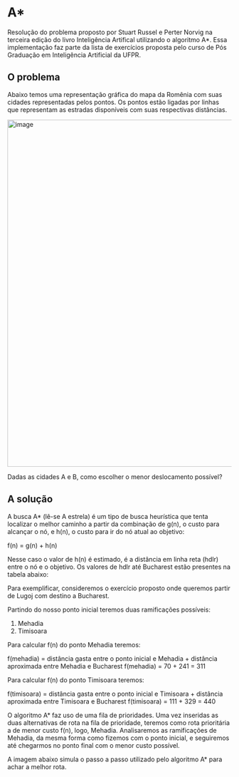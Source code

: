 # A*

Resolução do problema proposto por Stuart Russel e Perter Norvig na terceira edição do livro Inteligência Artifical utilizando o algoritmo A*.
Essa implementação faz parte da lista de exercícios proposta pelo curso de Pós Graduação em Inteligência Artificial da UFPR.

## O problema

Abaixo temos uma representação gráfica do mapa da Romênia com suas cidades representadas pelos pontos. Os pontos estão ligadas por linhas que representam as estradas disponíveis com suas respectivas distâncias.

<img width="779" alt="image" src="https://user-images.githubusercontent.com/595044/114813780-329a8580-9d89-11eb-836a-b2fe2552b20f.png">

Dadas as cidades A e B, como escolher o menor deslocamento possível?


## A solução

A busca A* (lê-se A estrela) é um tipo de busca heurística que tenta localizar o melhor caminho a partir da combinação de g(n), o custo para alcançar o nó, e h(n), o custo para ir do nó atual ao objetivo:

f(n) = g(n) + h(n)

Nesse caso o valor de h(n) é estimado, é a distância em linha reta (hdlr) entre o nó e o objetivo. Os valores de hdlr até Bucharest estão presentes na tabela abaixo:

Para exemplificar, consideremos o exercício proposto onde queremos partir de Lugoj com destino a Bucharest.

Partindo do nosso ponto inicial teremos duas ramificações possíveis:

1. Mehadia
2. Timisoara

Para calcular f(n) do ponto Mehadia teremos:

f(mehadia) = distância gasta entre o ponto inicial e Mehadia + distância aproximada entre Mehadia e Bucharest
f(mehadia) = 70 + 241 = 311

Para calcular f(n) do ponto Timisoara teremos:

f(timisoara) = distância gasta entre o ponto inicial e Timisoara + distância aproximada entre Timisoara e Bucharest
f(timisoara) = 111 + 329 = 440

O algoritmo A* faz uso de uma fila de prioridades. Uma vez inseridas as duas alternativas de rota na fila de prioridade, teremos como rota prioritária a de menor custo f(n), logo, Mehadia. Analisaremos as ramificações de Mehadia, da mesma forma como fizemos com o ponto inicial, e seguiremos até chegarmos no ponto final com o menor custo possível.

A imagem abaixo simula o passo a passo utilizado pelo algoritmo A* para achar a melhor rota.



